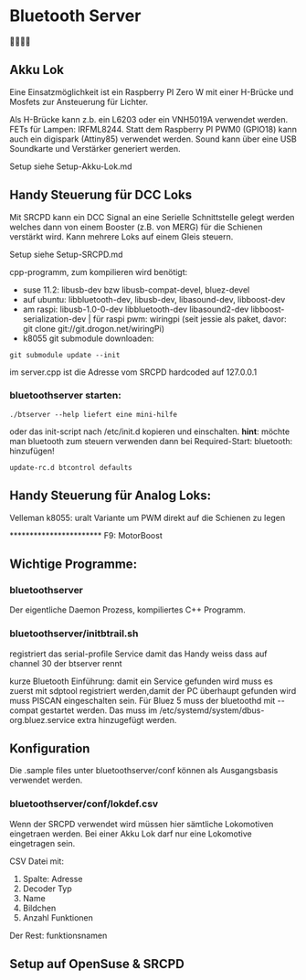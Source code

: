 # Bluetooth Server
🚂🚃🚃🚃

## Akku Lok
Eine Einsatzmöglichkeit ist ein Raspberry PI Zero W mit einer H-Brücke und Mosfets zur Ansteuerung für Lichter.

Als H-Brücke kann z.b. ein L6203 oder ein VNH5019A verwendet werden. FETs für Lampen: IRFML8244. Statt dem 
Raspberry PI PWM0 (GPIO18) kann auch ein digispark (Attiny85) verwendet werden. Sound kann über eine USB Soundkarte und
Verstärker generiert werden.

Setup siehe Setup-Akku-Lok.md

## Handy Steuerung für DCC Loks
Mit SRCPD kann ein DCC Signal an eine Serielle Schnittstelle gelegt werden welches dann von einem Booster
(z.B. von MERG) für die Schienen verstärkt wird. Kann mehrere Loks auf einem Gleis steuern.

Setup siehe Setup-SRCPD.md

cpp-programm, zum kompilieren wird benötigt:
* suse 11.2: libusb-dev bzw libusb-compat-devel, bluez-devel
* auf ubuntu: libbluetooth-dev, libusb-dev, libasound-dev, libboost-dev
* am raspi: libusb-1.0-0-dev libbluetooth-dev libasound2-dev libboost-serialization-dev | für raspi pwm: wiringpi (seit jessie als paket, davor: git clone git://git.drogon.net/wiringPi)
* k8055 git submodule downloaden:
```
git submodule update --init
```

  im server.cpp ist die Adresse vom SRCPD hardcoded auf 127.0.0.1


### bluetoothserver starten:
```
./btserver --help liefert eine mini-hilfe
```
oder das init-script nach /etc/init.d kopieren und einschalten. **hint**: möchte man bluetooth zum steuern verwenden dann bei Required-Start: bluetooth: hinzufügen!
```
update-rc.d btcontrol defaults
```


## Handy Steuerung für Analog Loks:
Velleman k8055: uralt Variante um PWM direkt auf die Schienen zu legen

*********************** F9: MotorBoost


## Wichtige Programme:

### bluetoothserver
Der eigentliche Daemon Prozess, kompiliertes C++ Programm. 

### bluetoothserver/initbtrail.sh
registriert das serial-profile Service damit das Handy weiss dass auf channel 30 der btserver rennt

kurze Bluetooth Einführung: damit ein Service gefunden wird muss es zuerst mit sdptool registriert werden,damit der PC überhaupt gefunden wird muss PISCAN eingeschalten sein.
Für Bluez 5 muss der bluetoothd mit --compat gestartet werden. Das muss im /etc/systemd/system/dbus-org.bluez.service extra hinzugefügt werden.

## Konfiguration
Die .sample files unter bluetoothserver/conf können als Ausgangsbasis verwendet werden.

### bluetoothserver/conf/lokdef.csv
Wenn der SRCPD verwendet wird müssen hier sämtliche Lokomotiven eingetraen werden. Bei einer Akku Lok darf nur eine Lokomotive eingetragen sein.

CSV Datei mit:

1. Spalte: Adresse
2. Decoder Typ
3. Name
4. Bildchen
5. Anzahl Funktionen

Der Rest: funktionsnamen





## Setup auf OpenSuse & SRCPD



